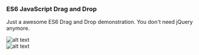 ### ES6 JavaScript Drag and Drop  

Just a awesome ES6 Drag and Drop demonstration. You don't need jQuery anymore.  
  
  
![alt text]()  
![alt text]()